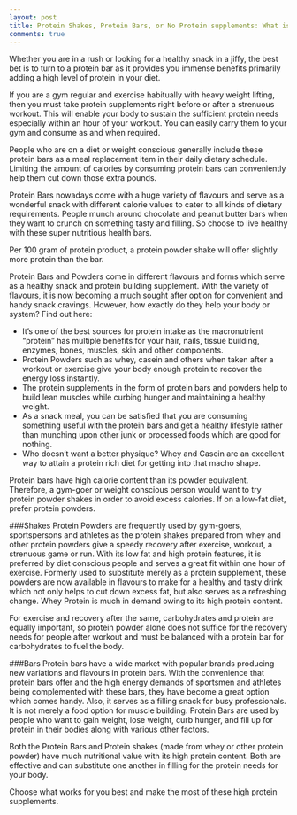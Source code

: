 ```yaml
---
layout: post
title: Protein Shakes, Protein Bars, or No Protein supplements: What is best?
comments: true
---
```

Whether you are in a rush or looking for a healthy snack in a jiffy, the best bet is to turn to a protein bar as it provides you immense benefits primarily adding a high level of protein in your diet.

If you are a gym regular and exercise habitually with heavy weight lifting, then you must take protein supplements right before or after a strenuous workout. This will enable your body to sustain the sufficient protein needs especially within an hour of your workout. You can easily carry them to your gym and consume as and when required.

People who are on a diet or weight conscious generally include these protein bars as a meal replacement item in their daily dietary schedule. Limiting the amount of calories by consuming protein bars can conveniently help them cut down those extra pounds.

Protein Bars nowadays come with a huge variety of flavours and serve as a wonderful snack with different calorie values to cater to all kinds of dietary requirements. People munch around chocolate and peanut butter bars when they want to crunch on something tasty and filling. So choose to live healthy with these super nutritious health bars.

<p class="message">
    Per 100 gram of protein product, a protein powder shake will offer slightly more protein than the bar.
</p>

Protein Bars and Powders come in different flavours and forms which serve as a healthy snack and protein building supplement. With the variety of flavours, it is now becoming a much sought after option for convenient and handy snack cravings. However, how exactly do they help your body or system? Find out here:
<ul>
    <li>It’s one of the best sources for protein intake as the macronutrient “protein” has multiple benefits for your hair, nails, tissue building, enzymes, bones, muscles, skin and other components.</li>
    <li>Protein Powders such as whey, casein and others when taken after a workout or exercise give your body enough protein to recover the energy loss instantly.</li>
    <li>The protein supplements in the form of protein bars and powders help to build lean muscles while curbing hunger and maintaining a healthy weight.</li>
    <li>As a snack meal, you can be satisfied that you are consuming something useful with the protein bars and get a healthy lifestyle rather than munching upon other junk or processed foods which are good for nothing.</li>
    <li>Who doesn’t want a better physique? Whey and Casein are an excellent way to attain a protein rich diet for getting into that macho shape.</li>
</ul>
<p class="message">
    Protein bars have high calorie content than its powder equivalent. Therefore, a gym-goer or weight conscious person would want to try protein powder shakes in order to avoid excess calories. If on a low-fat diet, prefer protein powders.
</p>
###Shakes
Protein Powders are frequently used by gym-goers, sportspersons and athletes as the protein shakes prepared from whey and other protein powders give a speedy recovery after exercise, workout, a strenuous game or run. With its low fat and high protein features, it is preferred by diet conscious people and serves a great fit within one hour of exercise.
Formerly used to substitute merely as a protein supplement, these powders are now available in flavours to make for a healthy and tasty drink which not only helps to cut down excess fat, but also serves as a refreshing change. Whey Protein is much in demand owing to its high protein content.
<p class="message">
    For exercise and recovery after the same, carbohydrates and protein are equally important, so protein powder alone does not suffice for the recovery needs for people after workout and must be balanced with a protein bar for carbohydrates to fuel the body.
</p>
###Bars
Protein bars have a wide market with popular brands producing new variations and flavours in protein bars. With the convenience that protein bars offer and the high energy demands of sportsmen and athletes being complemented with these bars, they have become a great option which comes handy. Also, it serves as a filling snack for busy professionals.
It is not merely a food option for muscle building. Protein Bars are used by people who want to gain weight, lose weight, curb hunger, and fill up for protein in their bodies along with various other factors.
<p class="message">
    Both the Protein Bars and Protein shakes (made from whey or other protein powder) have much nutritional value with its high protein content. Both are effective and can substitute one another in filling for the protein needs for your body.
</p>
Choose what works for you best and make the most of these high protein supplements.